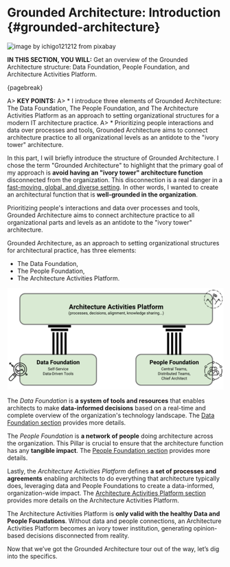 

# Grounded Architecture: Introduction {#grounded-architecture}

![image by ichigo121212 from pixabay](assets/images/arch/buildings-205986_1920.jpg)

**IN THIS SECTION, YOU WILL:** Get an overview of the Grounded Architecture structure: Data Foundation, People Foundation, and Architecture Activities Platform.

{pagebreak}

A> **KEY POINTS:**
A> * I introduce three elements of Grounded Architecture: The Data Foundation, The People Foundation, and The Architecture Activities Platform as an approach to setting organizational structures for a modern IT architecture practice.
A> * Prioritizing people interactions and data over processes and tools, Grounded Architecture aims to connect architecture practice to all organizational levels as an antidote to the "ivory tower" architecture.

In this part, I will briefly introduce the structure of Grounded Architecture. I chose the term "Grounded Architecture" to highlight that the primary goal of my approach is **avoid having an "ivory tower" architecture function** disconnected from the organization. This disconnection is a real danger in a [fast-moving, global, and diverse setting](#context). In other words, I wanted to create an architectural function that is **well-grounded in the organization**.

Prioritizing people's interactions and data over processes and tools, Grounded Architecture aims to connect architecture practice to all organizational parts and levels as an antidote to the "ivory tower" architecture.

Grounded Architecture, as an approach to setting organizational structures for architectural practice, has three elements:

* The Data Foundation,
* The People Foundation,
* The Architecture Activities Platform.

![Figure 1: The structure of Grounded Architecture.](assets/images/model.png)

The *Data Foundation* is **a system of tools and resources** that enables architects to make **data-informed decisions** based on a real-time and complete overview of the organization's technology landscape. The [Data Foundation section](#data) provides more details.

The *People Foundation* is **a network of people** doing architecture across the organization. This Pillar is crucial to ensure that the architecture function has any **tangible impact**. The [People Foundation section](#people) provides more details.

Lastly, the *Architecture Activities Platform* defines **a set of processes and agreements** enabling architects to do everything that architecture typically does, leveraging data and People Foundations to create a data-informed, organization-wide impact. The [Architecture Activities Platform section](#activities) provides more details on the Architecture Activities Platform.

The Architecture Activities Platform is **only valid with the healthy Data and People Foundations**. Without data and people connections, an Architecture Activities Platform becomes an ivory tower institution, generating opinion-based decisions disconnected from reality.

Now that we’ve got the Grounded Architecture tour out of the way, let’s dig into the specifics.

